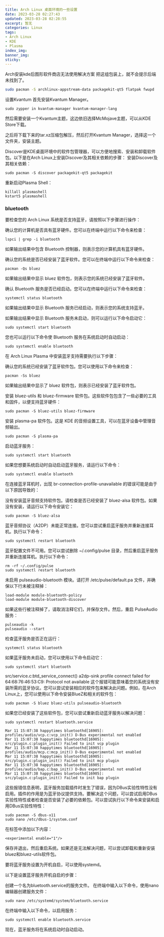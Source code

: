 ```yaml
---
title: Arch Linux 桌面环境的一些设置
date: 2023-03-28 02:27:43
updated: 2023-03-28 02:28:55
excerpt: 暂无
categories: Linux
tags: 
- Arch Linux
- KDE
- Plasma
index_img:
banner_img:
sticky:
---
```


Arch安装kde后图形软件商店无法使用解决方案
把这组包装上，就不会提示后端未找到了。
```zsh
sudo pacman -S archlinux-appstream-data packagekit-qt5 flatpak fwupd
```
设置Kvantum
首先安装Kvantum Manager。

```
sudo zypper in kvantum-manager kvantum-manager-lang
```
然后需要安装一个Kvantum主题，这边依旧选择McMojave主题，可以从KDE Store下载。

之后将下载下来的tar.xz压缩包解压，然后打开Kvantum Manager，选择这一个文件夹，安装主题。

Discover是KDE桌面环境中的软件包管理器，可以方便地搜索、安装和卸载软件包。以下是在Arch Linux上安装Discover及其相关依赖的步骤：
安装Discover及其相关依赖：
```
sudo pacman -S discover packagekit-qt5 packagekit
```
重新启动Plasma Shell：
```
killall plasmashell
kstart5 plasmashell
```

### bluetooth

要检查您的 Arch Linux 系统是否支持蓝牙，请按照以下步骤进行操作：

确认您的计算机是否具有蓝牙硬件。您可以在终端中运行以下命令来检查：
```
lspci | grep -i bluetooth
```
如果输出结果中包含 Bluetooth 控制器，则表示您的计算机具有蓝牙硬件。

确认您的系统是否已经安装了蓝牙软件。您可以在终端中运行以下命令来检查：

```
pacman -Qs bluez
```
如果输出结果中显示 bluez 软件包，则表示您的系统已经安装了蓝牙软件。

确认 Bluetooth 服务是否已经启动。您可以在终端中运行以下命令来检查：
```
systemctl status bluetooth
```
如果输出结果中显示 Bluetooth 服务已经启动，则表示您的系统支持蓝牙。

如果输出结果中显示 Bluetooth 服务未启动，则可以运行以下命令启动它：

```
sudo systemctl start bluetooth
```
您也可以运行以下命令使 Bluetooth 服务在系统启动时自动启动：

```
sudo systemctl enable bluetooth
```
在 Arch Linux Plasma 中安装蓝牙支持需要执行以下步骤：

确认您的系统已经安装了蓝牙软件包。您可以使用以下命令来检查：

```
pacman -Ss bluez
```
如果输出结果中显示了 bluez 软件包，则表示已经安装了蓝牙软件包。

安装 bluez-utils 和 bluez-firmware 软件包。这些软件包包含了一些必要的工具和固件，以便支持蓝牙硬件：

```
sudo pacman -S bluez-utils bluez-firmware
```
安装 plasma-pa 软件包。这是 KDE 的音频设置工具，可以在蓝牙设备中管理音频输出。

```
sudo pacman -S plasma-pa
```
启动蓝牙服务：

```
sudo systemctl start bluetooth
```
如果您想要系统启动时自动启动蓝牙服务，请运行以下命令：

```
sudo systemctl enable bluetooth
```


在连接蓝牙耳机时，出现 br-connection-profile-unavailable 的错误可能是由于以下原因导致的：

没有安装蓝牙音频支持软件包。请检查是否已经安装了 bluez-alsa 软件包。如果没有安装，请运行以下命令安装它：

```
sudo pacman -S bluez-alsa
```
蓝牙音频协议（A2DP）未能正常连接。您可以尝试重启蓝牙服务并重新连接耳机。执行以下命令：

```
sudo systemctl restart bluetooth
```
蓝牙配置文件不可用。您可以尝试删除 ~/.config/pulse 目录，然后重启蓝牙服务并重新连接耳机。执行以下命令：

```
rm -rf ~/.config/pulse
sudo systemctl restart bluetooth
```
未启用 pulseaudio-bluetooth 模块。请打开 /etc/pulse/default.pa 文件，并确保以下行未被注释掉：

```
load-module module-bluetooth-policy
load-module module-bluetooth-discover
```
如果这些行被注释掉了，请取消注释它们，并保存文件。然后，重启 PulseAudio 服务：

```
pulseaudio -k
pulseaudio --start
```
检查蓝牙服务是否正在运行：
```
systemctl status bluetooth
```
如果蓝牙服务未启动，您可以使用以下命令启动它：
```
sudo systemctl start bluetooth
```

src/service.c:btd_service_connect() a2dp-sink profile connect failed for 64:68:76:46:53:C9: Protocol not available
这个报错可能意味着您的系统没有安装所需的蓝牙协议。您可以尝试安装相应的软件包来解决此问题。例如，在Arch Linux上，您可以使用以下命令安装BlueZ和相关的软件包：
```
sudo pacman -S bluez bluez-utils pulseaudio-bluetooth
```
如果您已经安装了这些软件包，您可以尝试重新启动蓝牙服务以解决问题：
```
sudo systemctl restart bluetooth.service
```
```
Mar 11 15:07:38 happytimes bluetoothd[16905]: profiles/audio/vcp.c:vcp_init() D-Bus experimental not enabled
Mar 11 15:07:38 happytimes bluetoothd[16905]: src/plugin.c:plugin_init() Failed to init vcp plugin
Mar 11 15:07:38 happytimes bluetoothd[16905]: profiles/audio/mcp.c:mcp_init() D-Bus experimental not enabled
Mar 11 15:07:38 happytimes bluetoothd[16905]: src/plugin.c:plugin_init() Failed to init mcp plugin
Mar 11 15:07:38 happytimes bluetoothd[16905]: profiles/audio/bap.c:bap_init() D-Bus experimental not enabled
Mar 11 15:07:38 happytimes bluetoothd[16905]: src/plugin.c:plugin_init() Failed to init bap plugin
```
这些报错信息表明，蓝牙服务加载插件时发生了错误，因为DBus实验性特性没有启用。插件的作用是为蓝牙协议提供支持。要解决这个问题，可以尝试启用DBus实验性特性或者检查是否安装了必要的依赖包。可以尝试执行以下命令来安装和启用DBus实验性特性：
```
sudo pacman -S dbus-x11
sudo nano /etc/dbus-1/system.conf
```
在<config>标签中添加以下内容：
```
<experimental enable="1"/>
```
保存并退出，然后重启系统。如果还是无法解决问题，可以尝试卸载和重新安装bluez和bluez-utils软件包。

要将蓝牙服务设置为开机自启，可以使用systemd。

以下是设置蓝牙服务开机自启的步骤：

创建一个名为bluetooth.service的服务文件。
在终端中输入以下命令，使用nano编辑器创建服务文件：
```
sudo nano /etc/systemd/system/bluetooth.service
```
在终端中输入以下命令，以启用服务：

```
sudo systemctl enable bluetooth.service
```
现在，蓝牙服务将在系统启动时自动启动。


